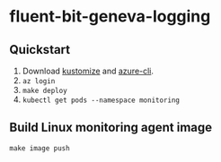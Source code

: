 # fluent-bit-geneva-logging

## Quickstart

1. Download [kustomize](https://github.com/kubernetes-sigs/kustomize) and [azure-cli](https://docs.microsoft.com/en-us/cli/azure/?view=azure-cli-latest).
2. `az login`
3. `make deploy`
4. `kubectl get pods --namespace monitoring`

## Build Linux monitoring agent image

`make image push`
